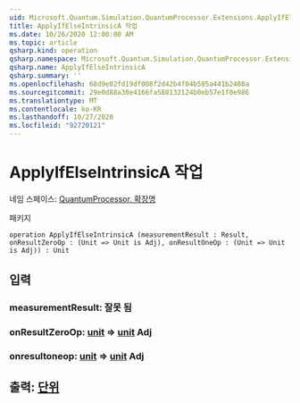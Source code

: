 ```yaml
---
uid: Microsoft.Quantum.Simulation.QuantumProcessor.Extensions.ApplyIfElseIntrinsicA
title: ApplyIfElseIntrinsicA 작업
ms.date: 10/26/2020 12:00:00 AM
ms.topic: article
qsharp.kind: operation
qsharp.namespace: Microsoft.Quantum.Simulation.QuantumProcessor.Extensions
qsharp.name: ApplyIfElseIntrinsicA
qsharp.summary: ''
ms.openlocfilehash: 68d9e02fd19df008f2d42b4f04b585a441b2408a
ms.sourcegitcommit: 29e0d88a30e4166fa580132124b0eb57e1f0e986
ms.translationtype: MT
ms.contentlocale: ko-KR
ms.lasthandoff: 10/27/2020
ms.locfileid: "92720121"
---
```

# <a name="applyifelseintrinsica-operation"></a>ApplyIfElseIntrinsicA 작업

네임 스페이스: [QuantumProcessor. 확장명](xref:Microsoft.Quantum.Simulation.QuantumProcessor.Extensions)

패키지 [](https://nuget.org/packages/)




```qsharp
operation ApplyIfElseIntrinsicA (measurementResult : Result, onResultZeroOp : (Unit => Unit is Adj), onResultOneOp : (Unit => Unit is Adj)) : Unit
```


## <a name="input"></a>입력

### <a name="measurementresult--__invalidresult__"></a>measurementResult: __잘못 <Result> 됨__




### <a name="onresultzeroop--unit--unit-adj"></a>onResultZeroOp: [unit](xref:microsoft.quantum.lang-ref.unit) => [unit](xref:microsoft.quantum.lang-ref.unit) Adj




### <a name="onresultoneop--unit--unit-adj"></a>onresultoneop: [unit](xref:microsoft.quantum.lang-ref.unit) => [unit](xref:microsoft.quantum.lang-ref.unit) Adj





## <a name="output--unit"></a>출력: [단위](xref:microsoft.quantum.lang-ref.unit)

